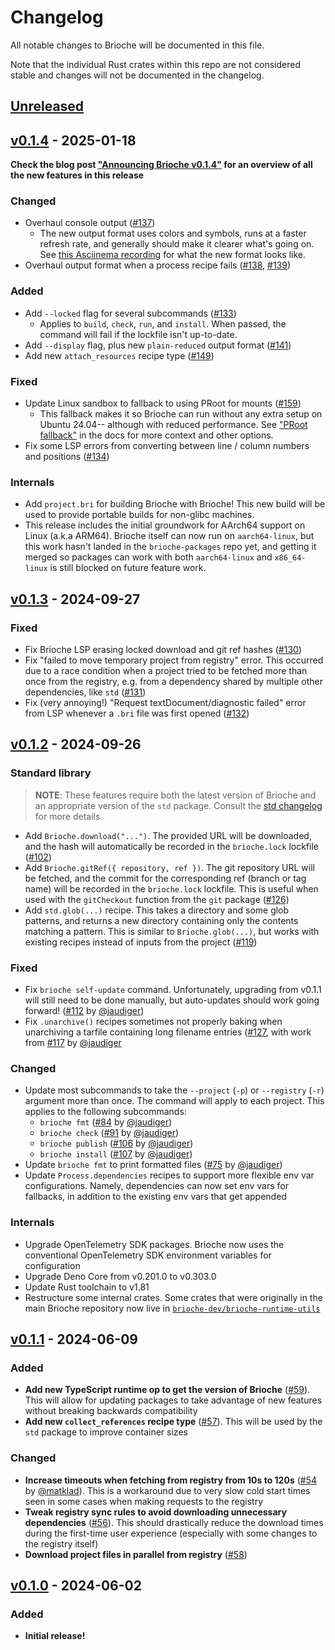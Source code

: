 # Changelog

All notable changes to Brioche will be documented in this file.

Note that the individual Rust crates within this repo are not considered stable and changes will not be documented in the changelog.

## [Unreleased]

## [v0.1.4] - 2025-01-18

**Check the blog post ["Announcing Brioche v0.1.4"](http://brioche.dev/blog/announcing-brioche-v0-1-4) for an overview of all the new features in this release**

### Changed

- Overhaul console output ([#137](https://github.com/brioche-dev/brioche/pull/137))
    - The new output format uses colors and symbols, runs at a faster refresh rate, and generally should make it clearer what's going on. See [this Asciinema recording](https://asciinema.org/a/PMZ9kKSD6VAmz3K5A3FLWZbp5) for what the new format looks like.
- Overhaul output format when a process recipe fails ([#138](https://github.com/brioche-dev/brioche/pull/138), [#139](https://github.com/brioche-dev/brioche/pull/139))

### Added

- Add `--locked` flag for several subcommands ([#133](https://github.com/brioche-dev/brioche/pull/133))
    - Applies to `build`, `check`, `run`, and `install`. When passed, the command will fail if the lockfile isn't up-to-date.
- Add `--display` flag, plus new `plain-reduced` output format ([#141](https://github.com/brioche-dev/brioche/pull/141))
- Add new `attach_resources` recipe type ([#149](https://github.com/brioche-dev/brioche/pull/149))

### Fixed

- Update Linux sandbox to fallback to using PRoot for mounts ([#159](https://github.com/brioche-dev/brioche/pull/159))
    - This fallback makes it so Brioche can run without any extra setup on Ubuntu 24.04-- although with reduced performance. See ["PRoot fallback"](https://brioche.dev/help/proot-fallback) in the docs for more context and other options.
- Fix some LSP errors from converting between line / column numbers and positions ([#134](https://github.com/brioche-dev/brioche/pull/134))

### Internals

- Add `project.bri` for building Brioche with Brioche! This new build will be used to provide portable builds for non-glibc machines.
- This release includes the initial groundwork for AArch64 support on Linux (a.k.a ARM64). Brioche itself can now run on `aarch64-linux`, but this work hasn't landed in the `brioche-packages` repo yet, and getting it merged so packages can work with both `aarch64-linux` and `x86_64-linux` is still blocked on future feature work.

## [v0.1.3] - 2024-09-27

### Fixed

- Fix Brioche LSP erasing locked download and git ref hashes ([#130](https://github.com/brioche-dev/brioche/pull/130))
- Fix "failed to move temporary project from registry" error. This occurred due to a race condition when a project tried to be fetched more than once from the registry, e.g. from a dependency shared by multiple other dependencies, like `std` ([#131](https://github.com/brioche-dev/brioche/pull/131))
- Fix (very annoying!) "Request textDocument/diagnostic failed" error from LSP whenever a `.bri` file was first opened ([#132](https://github.com/brioche-dev/brioche/pull/132))

## [v0.1.2] - 2024-09-26

### Standard library

> **NOTE**: These features require both the latest version of Brioche and an appropriate version of the `std` package. Consult the [std changelog](https://github.com/brioche-dev/brioche-packages/blob/main/packages/std/CHANGELOG.md) for more details

- Add `Brioche.download("...")`. The provided URL will be downloaded, and the hash will automatically be recorded in the `brioche.lock` lockfile ([#102](https://github.com/brioche-dev/brioche/pull/102))
- Add `Brioche.gitRef({ repository, ref })`. The git repository URL will be fetched, and the commit for the corresponding ref (branch or tag name) will be recorded in the `brioche.lock` lockfile. This is useful when used with the `gitCheckout` function from the `git` package ([#126](https://github.com/brioche-dev/brioche/pull/126))
- Add `std.glob(...)` recipe. This takes a directory and some glob patterns, and returns a new directory containing only the contents matching a pattern. This is similar to `Brioche.glob(...)`, but works with existing recipes instead of inputs from the project ([#119](https://github.com/brioche-dev/brioche/pull/119))

### Fixed

- Fix `brioche self-update` command. Unfortunately, upgrading from v0.1.1 will still need to be done manually, but auto-updates should work going forward! ([#112](https://github.com/brioche-dev/brioche/pull/112) by [@jaudiger](https://github.com/jaudiger))
- Fix `.unarchive()` recipes sometimes not properly baking when unarchiving a tarfile containing long filename entries ([#127](https://github.com/brioche-dev/brioche/pull/127), with work from [#117](https://github.com/brioche-dev/brioche/pull/117) by [@jaudiger](https://github.com/jaudiger)

### Changed

- Update most subcommands to take the `--project` (`-p`) or `--registry` (`-r`) argument more than once. The command will apply to each project. This applies to the following subcommands:
    - `brioche fmt` ([#84](https://github.com/brioche-dev/brioche/pull/84) by [@jaudiger](https://github.com/jaudiger))
    - `brioche check` ([#91](https://github.com/brioche-dev/brioche/pull/91) by [@jaudiger](https://github.com/jaudiger))
    - `brioche publish` ([#106](https://github.com/brioche-dev/brioche/pull/106) by [@jaudiger](https://github.com/jaudiger))
    - `brioche install` ([#107](https://github.com/brioche-dev/brioche/pull/107) by [@jaudiger](https://github.com/jaudiger))
- Update `brioche fmt` to print formatted files ([#75](https://github.com/brioche-dev/brioche/issues/75) by [@jaudiger](https://github.com/jaudiger))
- Update `Process.dependencies` recipes to support more flexible env var configurations. Namely, dependencies can now set env vars for fallbacks, in addition to the existing env vars that get appended

### Internals

- Upgrade OpenTelemetry SDK packages. Brioche now uses the conventional OpenTelemetry SDK environment variables for configuration
- Upgrade Deno Core from v0.201.0 to v0.303.0
- Update Rust toolchain to v1.81
- Restructure some internal crates. Some crates that were originally in the main Brioche repository now live in [`brioche-dev/brioche-runtime-utils`](https://github.com/brioche-dev/brioche-runtime-utils)

## [v0.1.1] - 2024-06-09

### Added

- **Add new TypeScript runtime op to get the version of Brioche** ([#59](https://github.com/brioche-dev/brioche/pull/59)). This will allow for updating packages to take advantage of new features without breaking backwards compatibility
- **Add new `collect_references` recipe type** ([#57](https://github.com/brioche-dev/brioche/pull/57)). This will be used by the `std` package to improve container sizes

### Changed

- **Increase timeouts when fetching from registry from 10s to 120s** ([#54](https://github.com/brioche-dev/brioche/pull/54) by [@matklad](https://github.com/matklad)). This is a workaround due to very slow cold start times seen in some cases when making requests to the registry
- **Tweak registry sync rules to avoid downloading unnecessary dependencies** ([#56](https://github.com/brioche-dev/brioche/pull/56)). This should drastically reduce the download times during the first-time user experience (especially with some changes to the registry itself)
- **Download project files in parallel from registry** ([#58](https://github.com/brioche-dev/brioche/pull/58))

## [v0.1.0] - 2024-06-02

### Added

- **Initial release!**

[Unreleased]: https://github.com/brioche-dev/brioche/compare/v0.1.4...HEAD
[v0.1.4]: https://github.com/brioche-dev/brioche/releases/tag/v0.1.4
[v0.1.3]: https://github.com/brioche-dev/brioche/releases/tag/v0.1.3
[v0.1.2]: https://github.com/brioche-dev/brioche/releases/tag/v0.1.2
[v0.1.1]: https://github.com/brioche-dev/brioche/releases/tag/v0.1.1
[v0.1.0]: https://github.com/brioche-dev/brioche/releases/tag/v0.1.0
